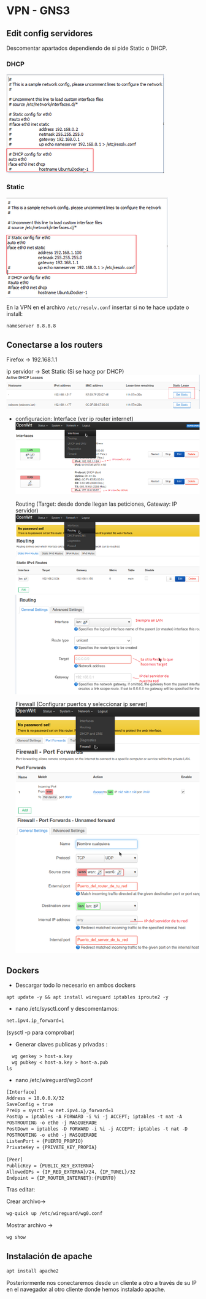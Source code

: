 # VPN - GNS3

## Edit config servidores

Descomentar apartados dependiendo de si pide Static o DHCP.

### DHCP

![alt text](img/1.png)

### Static
![alt text](img/2.png)

En la VPN en el archivo `/etc/resolv.conf` insertar si no te hace update o install:
```bash
nameserver 8.8.8.8
```


## Conectarse a los routers

Firefox -> 192.168.1.1

ip servidor -> Set Static (Si se hace por DHCP)  
![alt text](img/3.png)


- configuracion:
  Interface (ver ip router internet)    
  ![alt text](img/4.png)

  Routing (Target: desde donde llegan las peticiones, Gateway: IP servidor)    
 ![![alt text](image.png)](img/5.png)![alt text](img/6.png)

  Firewall (Configurar puertos y seleccionar ip server)  
![alt text](img/7.png)
![alt text](img/8.png)
## Dockers

- Descargar todo lo necesario en ambos dockers

```
apt update -y && apt install wireguard iptables iproute2 -y
```

- nano /etc/sysctl.conf y descomentamos: 
```bash
net.ipv4.ip_forward=1 
```
(sysctl -p para comprobar)
- Generar claves publicas y privadas :

```
  wg genkey > host-a.key
  wg pubkey < host-a.key > host-a.pub
ls
```

- nano /etc/wireguard/wg0.conf

```
[Interface]
Address = 10.0.0.X/32
SaveConfig = true
PreUp = sysctl -w net.ipv4.ip_forward=1
PostUp = iptables -A FORWARD -i %i -j ACCEPT; iptables -t nat -A POSTROUTING -o eth0 -j MASQUERADE
PostDown = iptables -D FORWARD -i %i -j ACCEPT; iptables -t nat -D POSTROUTING -o eth0 -j MASQUERADE
ListenPort = {PUERTO_PROPIO}
PrivateKey = {PRIVATE_KEY_PROPIA}

[Peer]
PublicKey = {PUBLIC_KEY_EXTERNA}
AllowedIPs = {IP_RED_EXTERNA}/24, {IP_TUNEL}/32
Endpoint = {IP_ROUTER_INTERNET}:{PUERTO}
```

Tras editar:

Crear archivo-> 
```bash
wg-quick up /etc/wireguard/wg0.conf
```

Mostrar archivo -> 
```bash
wg show
```

## Instalación de apache

```bash
apt install apache2
```
Posteriormente nos conectaremos desde un cliente a otro a través de su IP en el navegador al otro cliente donde hemos instalado apache. 